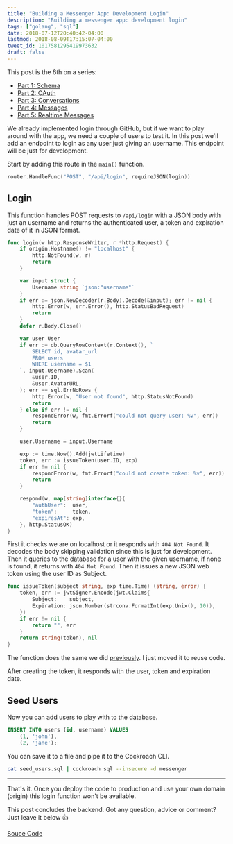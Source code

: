 ```yaml
---
title: "Building a Messenger App: Development Login"
description: "Building a messenger app: development login"
tags: ["golang", "sql"]
date: 2018-07-12T20:40:42-04:00
lastmod: 2018-08-09T17:15:07-04:00
tweet_id: 1017581295419973632
draft: false
---
```


This post is the 6th on a series:

- [Part 1: Schema](/posts/go-messenger-schema/)
- [Part 2: OAuth](/posts/go-messenger-oauth/)
- [Part 3: Conversations](/posts/go-messenger-conversations/)
- [Part 4: Messages](/posts/go-messenger-messages/)
- [Part 5: Realtime Messages](/posts/go-messenger-realtime-messages/)

We already implemented login through GitHub, but if we want to play around with the app, we need a couple of users to test it. In this post we'll add an endpoint to login as any user just giving an username. This endpoint will be just for development.

Start by adding this route in the `main()` function.

```go
router.HandleFunc("POST", "/api/login", requireJSON(login))
```

## Login

This function handles POST requests to `/api/login` with a JSON body with just an username and returns the authenticated user, a token and expiration date of it in JSON format.

```go
func login(w http.ResponseWriter, r *http.Request) {
	if origin.Hostname() != "localhost" {
		http.NotFound(w, r)
		return
	}

	var input struct {
		Username string `json:"username"`
	}
	if err := json.NewDecoder(r.Body).Decode(&input); err != nil {
		http.Error(w, err.Error(), http.StatusBadRequest)
		return
	}
	defer r.Body.Close()

	var user User
	if err := db.QueryRowContext(r.Context(), `
		SELECT id, avatar_url
		FROM users
		WHERE username = $1
	`, input.Username).Scan(
		&user.ID,
		&user.AvatarURL,
	); err == sql.ErrNoRows {
		http.Error(w, "User not found", http.StatusNotFound)
		return
	} else if err != nil {
		respondError(w, fmt.Errorf("could not query user: %v", err))
		return
	}

	user.Username = input.Username

	exp := time.Now().Add(jwtLifetime)
	token, err := issueToken(user.ID, exp)
	if err != nil {
		respondError(w, fmt.Errorf("could not create token: %v", err))
		return
	}

	respond(w, map[string]interface{}{
		"authUser":  user,
		"token":     token,
		"expiresAt": exp,
	}, http.StatusOK)
}
```

First it checks we are on localhost or it responds with `404 Not Found`.
It decodes the body skipping validation since this is just for development. Then it queries to the database for a user with the given username, if none is found, it returns with `404 Not Found`. Then it issues a new JSON web token using the user ID as Subject.

```go
func issueToken(subject string, exp time.Time) (string, error) {
	token, err := jwtSigner.Encode(jwt.Claims{
		Subject:    subject,
		Expiration: json.Number(strconv.FormatInt(exp.Unix(), 10)),
	})
	if err != nil {
		return "", err
	}
	return string(token), nil
}
```

The function does the same we did [previously](/posts/go-messenger-oauth/). I just moved it to reuse code.

After creating the token, it responds with the user, token and expiration date.

## Seed Users

Now you can add users to play with to the database.

```sql
INSERT INTO users (id, username) VALUES
    (1, 'john'),
    (2, 'jane');
```

You can save it to a file and pipe it to the Cockroach CLI.

```bash
cat seed_users.sql | cockroach sql --insecure -d messenger
```
---

That's it. Once you deploy the code to production and use your own domain (origin) this login function won't be available.

This post concludes the backend. Got any question, advice or comment? Just leave it below 👍

[Souce Code](https://github.com/nicolasparada/go-messenger-demo)
